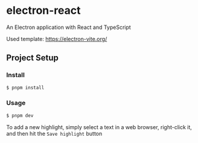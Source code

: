 # electron-react

An Electron application with React and TypeScript

Used template: https://electron-vite.org/

## Project Setup

### Install

```bash
$ pnpm install
```

### Usage

```bash
$ pnpm dev
```
To add a new highlight, simply select a text in a web browser, right-click it, and then hit the `Save highlight` button
